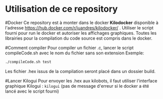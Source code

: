 # Utilisation de ce repository

#Docker
Ce repository est à monter dans le docker **Kilodocker** disponible à l'adresse https://hub.docker.com/r/juandres/kilodocker/ .
Utiliser le script fourni pour run le docker et autoriser les affichages graphiques.
Toutes les librairies pour la compilation du code source est compris dans le docker.

#Comment compiler
Pour compiler un fichier .c, lancer le script compileCode.sh avec le nom du fichier sans son extension
Exemple:
```bash
./compileCode.sh test
```
Les fichier .hex issus de la compilation seront placé dans un dossier build.

#Lancer Kilogui
Pour envoyer les .hex aux kilobots, il faut utiliser l'interface graphique Kilogui : `kilogui`
(pas de message d'erreur si le docker a été lancé avec le script fourni)
